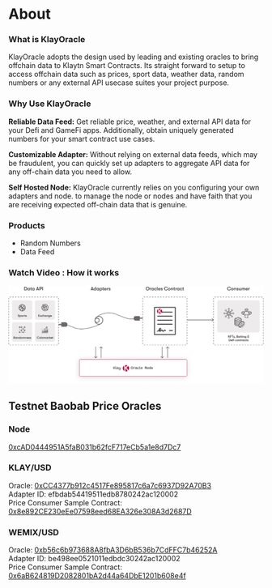 # About

### What is KlayOracle

KlayOracle adopts the design used by leading and existing oracles to bring offchain data to Klaytn Smart Contracts. Its straight forward to setup to access offchain data such as prices, sport data, weather data, random numbers or any external API usecase suites your project purpose.

### Why Use KlayOracle

**Reliable Data Feed:** Get reliable price, weather, and external API data for your Defi and GameFi apps. Additionally, obtain uniquely generated numbers for your smart contract use cases.

**Customizable Adapter:** Without relying on external data feeds, which may be fraudulent, you can quickly set up adapters to aggregate API data for any off-chain data you need to allow.

**Self Hosted Node:** KlayOracle currently relies on you configuring your own adapters and node. to manage the node or nodes and have faith that you are receiving expected off-chain data that is genuine.

### Products

- Random Numbers
- Data Feed

### Watch Video : How it works
[![Watch the video](https://github.com/alofeoluwafemi/klay-oracle/blob/development/docs/.gitbook/assets/define.png)](https://www.youtube.com/embed/nC-LlVKuNL)


## Testnet Baobab Price Oracles

### Node 
[0xcAD0444951A5faB031b62fcF717eCb5a1e8d7Dc7](https://baobab.scope.klaytn.com/account/0xcAD0444951A5faB031b62fcF717eCb5a1e8d7Dc7?tabId=txList)

### KLAY/USD
Oracle: [0xCC4377b912c4517Fe895817c6a7c6937D92A70B3](https://baobab.scope.klaytn.com/account/0xCC4377b912c4517Fe895817c6a7c6937D92A70B3)  
Adapter ID: efbdab54419511edb8780242ac120002  
Price Consumer Sample Contract: [0x8e892CE230eEe07598eed68EA326e308A3d2687D](https://baobab.scope.klaytn.com/account/0x8e892CE230eEe07598eed68EA326e308A3d2687D)

### WEMIX/USD
Oracle: [0xb56c6b973688A8fbA3D6bB536b7CdFFC7b46252A](https://baobab.scope.klaytn.com/account/0xb56c6b973688A8fbA3D6bB536b7CdFFC7b46252A)  
Adapter ID: be498ee0521011edbdc30242ac120002  
Price Consumer Sample Contract: [0x6aB624819D2082801bA2d44a64DbE1201b608e4f](https://baobab.scope.klaytn.com/account/0x6aB624819D2082801bA2d44a64DbE1201b608e4f)
